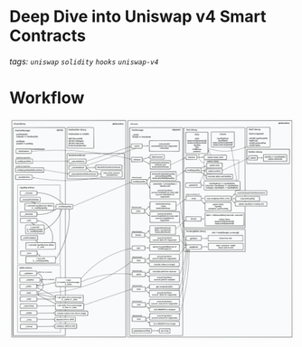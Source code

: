 # Deep Dive into Uniswap v4 Smart Contracts

###### tags: `uniswap` `solidity` `hooks` `uniswap-v4`

# Workflow

![](./assets/uniswap-v4-workflow.png)
